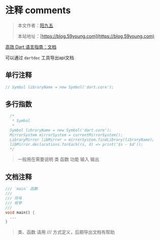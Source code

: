 # 注释 comments

> 本文作者：[阳九五](https://github.com/CN-YoungYang)
>
> 本站地址：[https://blog.59young.com](https://blog.59young.com)

[高效 Dart 语言指南：文档](https://dart.cn/effective-dart/documentation/)

可以通过 `dartdoc` 工具导出api文档

## 单行注释
```dart
// Symbol libraryName = new Symbol('dart.core');
```

## 多行指数
```dart
  /*
   * Symbol
   *
  Symbol libraryName = new Symbol('dart.core');
  MirrorSystem mirrorSystem = currentMirrorSystem();
  LibraryMirror libMirror = mirrorSystem.findLibrary(libraryName);
  libMirror.declarations.forEach((s, d) => print('$s - $d'));
  */
```
> 一般用在需要说明 类 函数 功能 输入 输出

## 文档注释
```dart
/// `main` 函数
///
/// 符号
/// 枚举
///
void main() {
  ...
}
```
> 类、函数 请用 /// 方式定义，后期导出文档有帮助
